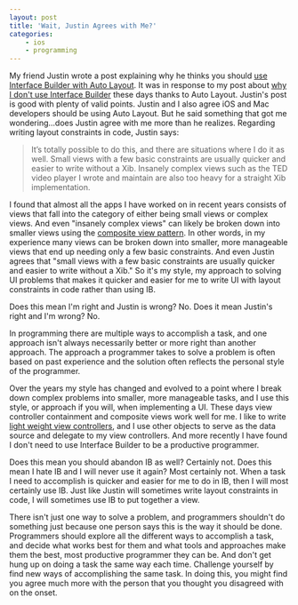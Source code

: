 ```yaml
---
layout: post
title: 'Wait, Justin Agrees with Me?'
categories:
    - ios
    - programming
---
```

My friend Justin wrote a post explaining why he thinks you should [use Interface Builder with Auto Layout][response]. It was in response to my post about [why I don't use Interface Builder][noib] these days thanks to Auto Layout. Justin's post is good with plenty of valid points. Justin and I also agree iOS and Mac developers should be using Auto Layout. But he said something that got me wondering...does Justin agree with me more than he realizes. Regarding writing layout constraints in code, Justin says:

> It’s totally possible to do this, and there are situations where I do it as well. Small views with a few basic constraints are usually quicker and easier to write without a Xib. Insanely complex views such as the TED video player I wrote and maintain are also too heavy for a straight Xib implementation.

I found that almost all the apps I have worked on in recent years consists of views that fall into the category of either being small views or complex views. And even "insanely complex views" can likely be broken down into smaller views using the [composite view pattern][compositeview]. In other words, in my experience many views can be broken down into smaller, more manageable views that end up needing only a few basic constraints. And even Justin agrees that "small views with a few basic constraints are usually quicker and easier to write without a Xib." So it's my style, my approach to solving UI problems that makes it quicker and easier for me to write UI with layout constraints in code rather than using IB.

Does this mean I'm right and Justin is wrong? No. Does it mean Justin's right and I'm wrong? No.

In programming there are multiple ways to accomplish a task, and one approach isn't always necessarily better or more right than another approach. The approach a programmer takes to solve a problem is often based on past experience and the solution often reflects the personal style of the programmer.

Over the years my style has changed and evolved to a point where I break down complex problems into smaller, more manageable tasks, and I use this style, or approach if you will, when implementing a UI. These days view controller containment and composite views work well for me. I like to write [light weight view controllers][vc], and I use other objects to serve as the data source and delegate to my view controllers. And more recently I have found I don't need to use Interface Builder to be a productive programmer.

Does this mean you should abandon IB as well? Certainly not. Does this mean I hate IB and I will never use it again? Most certainly not. When a task I need to accomplish is quicker and easier for me to do in IB, then I will most certainly use IB. Just like Justin will sometimes write layout constraints in code, I will sometimes use IB to put together a view.

There isn't just one way to solve a problem, and programmers shouldn't do something just because one person says this is the way it should be done. Programmers should explore all the different ways to accomplish a task, and decide what works best for them and what tools and approaches make them the best, most productive programmer they can be. And don't get hung up on doing a task the same way each time. Challenge yourself by find new ways of accomplishing the same task. In doing this, you might find you agree much more with the person that you thought you disagreed with on the onset.

[response]: http://carpeaqua.com/2014/05/09/why-you-should-use-interface-builder-with-auto-layout/
[noib]: http://www.thecave.com/2014/05/04/i-stopped-using-nibs-thanks-to-auto-layout/
[compositeview]: http://stackoverflow.com/a/13581816
[vc]: http://www.objc.io/issue-1/lighter-view-controllers.html
